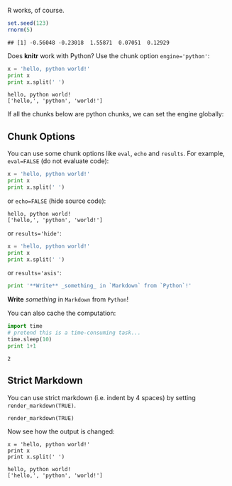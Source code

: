 R works, of course.


```r
set.seed(123)
rnorm(5)
```

```
## [1] -0.56048 -0.23018  1.55871  0.07051  0.12929
```


Does **knitr** work with Python? Use the chunk option `engine='python'`:


```python
x = 'hello, python world!'
print x
print x.split(' ')
```

```
hello, python world!
['hello,', 'python', 'world!']
```


If all the chunks below are python chunks, we can set the engine globally:




## Chunk Options

You can use some chunk options like `eval`, `echo` and `results`. For example, `eval=FALSE` (do not evaluate code):


```python
x = 'hello, python world!'
print x
print x.split(' ')
```


or `echo=FALSE` (hide source code):


```
hello, python world!
['hello,', 'python', 'world!']
```


or `results='hide'`:


```python
x = 'hello, python world!'
print x
print x.split(' ')
```


or `results='asis'`:


```python
print '**Write** _something_ in `Markdown` from `Python`!'
```


**Write** _something_ in `Markdown` from `Python`!


You can also cache the computation:


```python
import time
# pretend this is a time-consuming task...
time.sleep(10)
print 1+1
```

```
2
```


## Strict Markdown

You can use strict markdown (i.e. indent by 4 spaces) by setting `render_markdown(TRUE)`.


    render_markdown(TRUE)


Now see how the output is changed:


    x = 'hello, python world!'
    print x
    print x.split(' ')

    hello, python world!
    ['hello,', 'python', 'world!']


